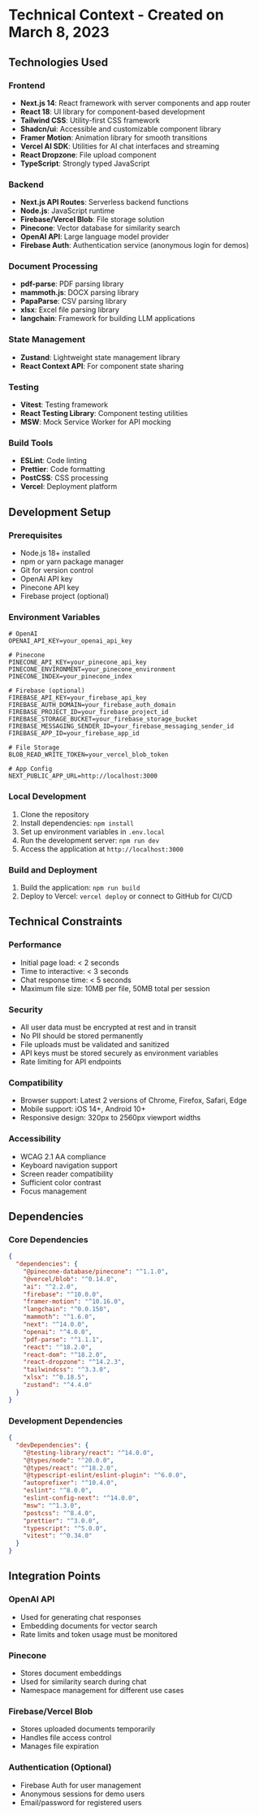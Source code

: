 # Technical Context - Created on March 8, 2023

## Technologies Used

### Frontend

- **Next.js 14**: React framework with server components and app router
- **React 18**: UI library for component-based development
- **Tailwind CSS**: Utility-first CSS framework
- **Shadcn/ui**: Accessible and customizable component library
- **Framer Motion**: Animation library for smooth transitions
- **Vercel AI SDK**: Utilities for AI chat interfaces and streaming
- **React Dropzone**: File upload component
- **TypeScript**: Strongly typed JavaScript

### Backend

- **Next.js API Routes**: Serverless backend functions
- **Node.js**: JavaScript runtime
- **Firebase/Vercel Blob**: File storage solution
- **Pinecone**: Vector database for similarity search
- **OpenAI API**: Large language model provider
- **Firebase Auth**: Authentication service (anonymous login for demos)

### Document Processing

- **pdf-parse**: PDF parsing library
- **mammoth.js**: DOCX parsing library
- **PapaParse**: CSV parsing library
- **xlsx**: Excel file parsing library
- **langchain**: Framework for building LLM applications

### State Management

- **Zustand**: Lightweight state management library
- **React Context API**: For component state sharing

### Testing

- **Vitest**: Testing framework
- **React Testing Library**: Component testing utilities
- **MSW**: Mock Service Worker for API mocking

### Build Tools

- **ESLint**: Code linting
- **Prettier**: Code formatting
- **PostCSS**: CSS processing
- **Vercel**: Deployment platform

## Development Setup

### Prerequisites

- Node.js 18+ installed
- npm or yarn package manager
- Git for version control
- OpenAI API key
- Pinecone API key
- Firebase project (optional)

### Environment Variables

```
# OpenAI
OPENAI_API_KEY=your_openai_api_key

# Pinecone
PINECONE_API_KEY=your_pinecone_api_key
PINECONE_ENVIRONMENT=your_pinecone_environment
PINECONE_INDEX=your_pinecone_index

# Firebase (optional)
FIREBASE_API_KEY=your_firebase_api_key
FIREBASE_AUTH_DOMAIN=your_firebase_auth_domain
FIREBASE_PROJECT_ID=your_firebase_project_id
FIREBASE_STORAGE_BUCKET=your_firebase_storage_bucket
FIREBASE_MESSAGING_SENDER_ID=your_firebase_messaging_sender_id
FIREBASE_APP_ID=your_firebase_app_id

# File Storage
BLOB_READ_WRITE_TOKEN=your_vercel_blob_token

# App Config
NEXT_PUBLIC_APP_URL=http://localhost:3000
```

### Local Development

1. Clone the repository
2. Install dependencies: `npm install`
3. Set up environment variables in `.env.local`
4. Run the development server: `npm run dev`
5. Access the application at `http://localhost:3000`

### Build and Deployment

1. Build the application: `npm run build`
2. Deploy to Vercel: `vercel deploy` or connect to GitHub for CI/CD

## Technical Constraints

### Performance

- Initial page load: < 2 seconds
- Time to interactive: < 3 seconds
- Chat response time: < 5 seconds
- Maximum file size: 10MB per file, 50MB total per session

### Security

- All user data must be encrypted at rest and in transit
- No PII should be stored permanently
- File uploads must be validated and sanitized
- API keys must be stored securely as environment variables
- Rate limiting for API endpoints

### Compatibility

- Browser support: Latest 2 versions of Chrome, Firefox, Safari, Edge
- Mobile support: iOS 14+, Android 10+
- Responsive design: 320px to 2560px viewport widths

### Accessibility

- WCAG 2.1 AA compliance
- Keyboard navigation support
- Screen reader compatibility
- Sufficient color contrast
- Focus management

## Dependencies

### Core Dependencies

```json
{
  "dependencies": {
    "@pinecone-database/pinecone": "^1.1.0",
    "@vercel/blob": "^0.14.0",
    "ai": "^2.2.0",
    "firebase": "^10.0.0",
    "framer-motion": "^10.16.0",
    "langchain": "^0.0.150",
    "mammoth": "^1.6.0",
    "next": "^14.0.0",
    "openai": "^4.0.0",
    "pdf-parse": "^1.1.1",
    "react": "^18.2.0",
    "react-dom": "^18.2.0",
    "react-dropzone": "^14.2.3",
    "tailwindcss": "^3.3.0",
    "xlsx": "^0.18.5",
    "zustand": "^4.4.0"
  }
}
```

### Development Dependencies

```json
{
  "devDependencies": {
    "@testing-library/react": "^14.0.0",
    "@types/node": "^20.0.0",
    "@types/react": "^18.2.0",
    "@typescript-eslint/eslint-plugin": "^6.0.0",
    "autoprefixer": "^10.4.0",
    "eslint": "^8.0.0",
    "eslint-config-next": "^14.0.0",
    "msw": "^1.3.0",
    "postcss": "^8.4.0",
    "prettier": "^3.0.0",
    "typescript": "^5.0.0",
    "vitest": "^0.34.0"
  }
}
```

## Integration Points

### OpenAI API

- Used for generating chat responses
- Embedding documents for vector search
- Rate limits and token usage must be monitored

### Pinecone

- Stores document embeddings
- Used for similarity search during chat
- Namespace management for different use cases

### Firebase/Vercel Blob

- Stores uploaded documents temporarily
- Handles file access control
- Manages file expiration

### Authentication (Optional)

- Firebase Auth for user management
- Anonymous sessions for demo users
- Email/password for registered users
